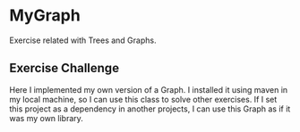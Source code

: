# MyGraph
Exercise related with Trees and Graphs.

## Exercise Challenge
Here I implemented my own version of a Graph.
I installed it using maven in my local machine, so I can use this class to solve other exercises.
If I set this project as a dependency in another projects, I can use this Graph as if it was my own library.